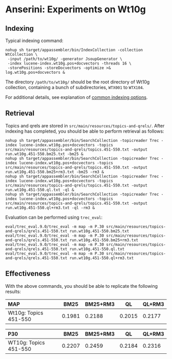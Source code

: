 # Anserini: Experiments on Wt10g

## Indexing

Typical indexing command:

```
nohup sh target/appassembler/bin/IndexCollection -collection WtCollection \
 -input /path/to/wt10g/ -generator JsoupGenerator \
 -index lucene-index.wt10g.pos+docvectors -threads 16 \
 -storePositions -storeDocvectors -optimize >& log.wt10g.pos+docvectors &
```

The directory `/path/to/wt10g/` should be the root directory of Wt10g collection, containing a bunch of subdirectories, `WTX001` to `WTX104`.

For additional details, see explanation of [common indexing options](common-indexing-options.md).

## Retrieval

Topics and qrels are stored in `src/main/resources/topics-and-qrels/`.
After indexing has completed, you should be able to perform retrieval as follows:

```
nohup sh target/appassembler/bin/SearchCollection -topicreader Trec -index lucene-index.wt10g.pos+docvectors -topics src/main/resources/topics-and-qrels/topics.451-550.txt -output run.wt10g.451-550.bm25.txt -bm25 &
nohup sh target/appassembler/bin/SearchCollection -topicreader Trec -index lucene-index.wt10g.pos+docvectors -topics src/main/resources/topics-and-qrels/topics.451-550.txt -output run.wt10g.451-550.bm25+rm3.txt -bm25 -rm3 &
nohup sh target/appassembler/bin/SearchCollection -topicreader Trec -index lucene-index.wt10g.pos+docvectors -topics src/main/resources/topics-and-qrels/topics.451-550.txt -output run.wt10g.451-550.ql.txt -ql &
nohup sh target/appassembler/bin/SearchCollection -topicreader Trec -index lucene-index.wt10g.pos+docvectors -topics src/main/resources/topics-and-qrels/topics.451-550.txt -output run.wt10g.451-550.ql+rm3.txt -ql -rm3 &
```

Evaluation can be performed using `trec_eval`:

```
eval/trec_eval.9.0/trec_eval -m map -m P.30 src/main/resources/topics-and-qrels/qrels.451-550.txt run.wt10g.451-550.bm25.txt
eval/trec_eval.9.0/trec_eval -m map -m P.30 src/main/resources/topics-and-qrels/qrels.451-550.txt run.wt10g.451-550.bm25+rm3.txt
eval/trec_eval.9.0/trec_eval -m map -m P.30 src/main/resources/topics-and-qrels/qrels.451-550.txt run.wt10g.451-550.ql.txt
eval/trec_eval.9.0/trec_eval -m map -m P.30 src/main/resources/topics-and-qrels/qrels.451-550.txt run.wt10g.451-550.ql+rm3.txt
```

## Effectiveness

With the above commands, you should be able to replicate the following results:

MAP                    | BM25   | BM25+RM3 | QL     | QL+RM3 |
:----------------------|--------|----------|--------|--------|
Wt10g: Topics 451-550  | 0.1981 | 0.2188   | 0.2015 | 0.2177 |

P30                    | BM25   | BM25+RM3 | QL     | QL+RM3 |
:----------------------|--------|----------|--------|--------|
WT10g: Topics 451-550  | 0.2207 | 0.2459   | 0.2184 | 0.2316 |
